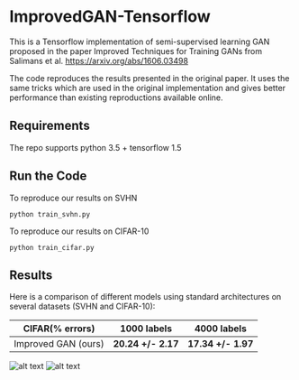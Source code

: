 # ImprovedGAN-Tensorflow

This is a Tensorflow implementation of semi-supervised learning GAN proposed in the paper Improved Techniques
for Training GANs from Salimans et al. https://arxiv.org/abs/1606.03498

The code reproduces the results presented in the original paper. It uses the same tricks which are used in the original implementation and gives better performance than existing reproductions available online.

## Requirements

The repo supports python 3.5 + tensorflow 1.5

## Run the Code

To reproduce our results on SVHN
```
python train_svhn.py
```

To reproduce our results on CIFAR-10
```
python train_cifar.py
```

## Results

Here is a comparison of different models using standard architectures on several datasets (SVHN and CIFAR-10):

CIFAR(% errors) | 1000 labels | 4000 labels
-- | -- | --
Improved GAN (ours) | **20.24 +/- 2.17** |**17.34 +/- 1.97**


![alt text](https://github.com/bruno-31/ImprovedGAN-Tensorflow/blob/master/figure/accuracy.png)
![alt text](https://github.com/bruno-31/ImprovedGAN-Tensorflow/blob/master/figure/loss.png)
